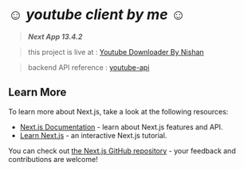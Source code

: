 # ☺ **_youtube client by me_** ☺
>_**Next App 13.4.2**_

> this project is live at : [Youtube Downloader By Nishan](https://yt-mp3-downloader.vercel.app)

> backend API reference : [youtube-api](https://github.com/nishansanjuka/YOUTUBE-API.git)

## Learn More

To learn more about Next.js, take a look at the following resources:

- [Next.js Documentation](https://nextjs.org/docs) - learn about Next.js features and API.
- [Learn Next.js](https://nextjs.org/learn) - an interactive Next.js tutorial.

You can check out [the Next.js GitHub repository](https://github.com/vercel/next.js/) - your feedback and contributions are welcome!
